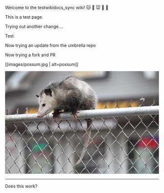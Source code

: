 Welcome to the testwikidocs_sync wiki!  🐱 🐶 🐭 🐹 🐰 

This is a test page.

Trying out another change....

Test

Now trying an update from the umbrella repo

Now trying a fork and PR

[[images/possum.jpg | alt=possum]]

![possum](images/possum.jpg "Possum")


------------


Does this work?
